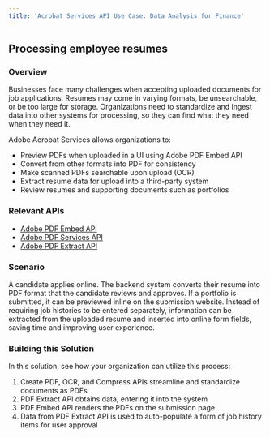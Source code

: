 ```yaml
---
title: 'Acrobat Services API Use Case: Data Analysis for Finance'
---
```


## Processing employee resumes

### Overview

Businesses face many challenges when accepting uploaded documents for job applications. Resumes may come in varying formats, be unsearchable, or be too large for storage. Organizations need to standardize and ingest data into other systems for processing, so they can find what they need when they need it.

Adobe Acrobat Services allows organizations to:

* Preview PDFs when uploaded in a UI using Adobe PDF Embed API
* Convert from other formats into PDF for consistency
* Make scanned PDFs searchable upon upload (OCR)
* Extract resume data for upload into a third-party system
* Review resumes and supporting documents such as portfolios


### Relevant APIs

* [Adobe PDF Embed API](/src/pages/apis/pdf-embed.md)
* [Adobe PDF Services API](/src/pages/apis/pdf-services.md)
* [Adobe PDF Extract API](/src/pages/apis/pdf-extract.md)

### Scenario

A candidate applies online. The backend system converts their resume into PDF format that the candidate reviews and approves. If a portfolio is submitted, it can be previewed inline on the submission website. Instead of requiring job histories to be entered separately, information can be extracted from the uploaded resume and inserted into online form fields, saving time and improving user experience.


### Building this Solution

In this solution, see how your organization can utilize this process:

1. Create PDF, OCR, and Compress APIs streamline and standardize documents as PDFs
2. PDF Extract API obtains data, entering it into the system
3. PDF Embed API renders the PDFs on the submission page
4. Data from PDF Extract API is used to auto-populate a form of job history items for user approval
